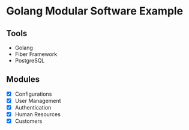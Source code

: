 # Golang Modular Software Example


## Tools
- Golang
- Fiber Framework
- PostgreSQL


## Modules
- [x] Configurations 
- [x] User Management
- [x] Authentication
- [x] Human Resources
- [x] Customers
